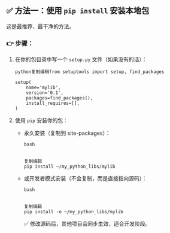 ## ✅ 方法一：使用 `pip install` 安装本地包

这是最推荐、最干净的方法。

### 👉 步骤：

1. 在你的包目录中写一个 `setup.py` 文件（如果没有的话）：

   ```
   python复制编辑from setuptools import setup, find_packages
   
   setup(
       name='mylib',
       version='0.1',
       packages=find_packages(),
       install_requires=[],
   )
   ```

2. 使用 `pip` 安装你的包：

   - 永久安装（复制到 site-packages）：

     ```
     bash
     
     
     复制编辑
     pip install ~/my_python_libs/mylib
     ```

   - 或开发者模式安装（不会复制，而是直接指向源码）：

     ```
     bash
     
     
     复制编辑
     pip install -e ~/my_python_libs/mylib
     ```

     ✅ 修改源码后，其他项目会同步生效，适合开发阶段。
